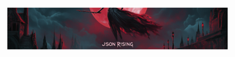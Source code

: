 ![JSONRising](https://raw.githubusercontent.com/CrimsonMods/JSONRising/master/.github/images/banner.png)